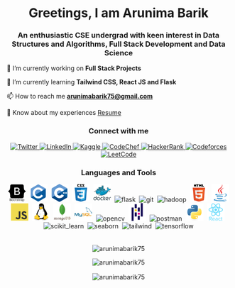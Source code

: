 <h1 align="center">Greetings, I am Arunima Barik</h1>
<h3 align="center">An enthusiastic CSE undergrad with keen interest in Data Structures and Algorithms, Full Stack Development and Data Science</h3>

🔭 I’m currently working on **Full Stack Projects**

🌱 I’m currently learning **Tailwind CSS, React JS and Flask**

📫 How to reach me **arunimabarik75@gmail.com**

📄 Know about my experiences [Resume](https://drive.google.com/file/d/1U8PllaW8kW9PURHCj67gb7kD-GmlFlSz/view?usp=sharing)

<h3 align="center">Connect with me</h3>
<p align="center">
  <a href="https://twitter.com/arunima_barik" target="blank">
    <img src="https://raw.githubusercontent.com/rahuldkjain/github-profile-readme-generator/master/src/images/icons/Social/twitter.svg" alt="Twitter" height="30" width="40" />
  </a>
  <a href="https://linkedin.com/in/arunima-barik" target="blank">
    <img src="https://raw.githubusercontent.com/rahuldkjain/github-profile-readme-generator/master/src/images/icons/Social/linked-in-alt.svg" alt="LinkedIn" height="30" width="40" />
  </a>
  <a href="https://kaggle.com/arunimabarik" target="blank">
    <img src="https://raw.githubusercontent.com/rahuldkjain/github-profile-readme-generator/master/src/images/icons/Social/kaggle.svg" alt="Kaggle" height="30" width="40" />
  </a>
  <a href="https://www.codechef.com/users/arunimabarik" target="blank">
    <img src="https://cdn.jsdelivr.net/npm/simple-icons@3.1.0/icons/codechef.svg" alt="CodeChef" height="30" width="40" />
  </a>
  <a href="https://www.hackerrank.com/arunimabarik" target="blank">
    <img src="https://raw.githubusercontent.com/rahuldkjain/github-profile-readme-generator/master/src/images/icons/Social/hackerrank.svg" alt="HackerRank" height="30" width="40" />
  </a>
  <a href="https://codeforces.com/profile/arunimabarik" target="blank">
    <img src="https://raw.githubusercontent.com/rahuldkjain/github-profile-readme-generator/master/src/images/icons/Social/codeforces.svg" alt="Codeforces" height="30" width="40" />
  </a>
  <a href="https://www.leetcode.com/arunimabarik" target="blank">
    <img src="https://raw.githubusercontent.com/rahuldkjain/github-profile-readme-generator/master/src/images/icons/Social/leet-code.svg" alt="LeetCode" height="30" width="40" />
  </a>
</p>

<h3 align="center">Languages and Tools</h3>
<p style="padding-bottom: 20px;" align="center">
  <img src="https://raw.githubusercontent.com/devicons/devicon/master/icons/bootstrap/bootstrap-plain-wordmark.svg" alt="Bootstrap" width="40" height="40"/>
  &nbsp;<img src="https://raw.githubusercontent.com/devicons/devicon/master/icons/c/c-original.svg" alt="C" width="40" height="40"/>
  &nbsp;<img src="https://raw.githubusercontent.com/devicons/devicon/master/icons/cplusplus/cplusplus-original.svg" alt="cplusplus" width="40" height="40"/>
  &nbsp;<img src="https://raw.githubusercontent.com/devicons/devicon/master/icons/css3/css3-original-wordmark.svg" alt="css3" width="40" height="40"/>
  &nbsp;<img src="https://raw.githubusercontent.com/devicons/devicon/master/icons/docker/docker-original-wordmark.svg" alt="docker" width="40" height="40"/>
  &nbsp;<img src="https://www.vectorlogo.zone/logos/pocoo_flask/pocoo_flask-icon.svg" alt="flask" width="40" height="40"/>
  &nbsp;<img src="https://www.vectorlogo.zone/logos/git-scm/git-scm-icon.svg" alt="git" width="40" height="40"/>
  &nbsp;<img src="https://www.vectorlogo.zone/logos/apache_hadoop/apache_hadoop-icon.svg" alt="hadoop" width="40" height="40"/>
  &nbsp;<img src="https://raw.githubusercontent.com/devicons/devicon/master/icons/html5/html5-original-wordmark.svg" alt="html5" width="40" height="40"/>
  &nbsp;<img src="https://raw.githubusercontent.com/devicons/devicon/master/icons/java/java-original.svg" alt="java" width="40" height="40"/>
  &nbsp;<img src="https://raw.githubusercontent.com/devicons/devicon/master/icons/javascript/javascript-original.svg" alt="javascript" width="40" height="40"/> &nbsp;<img src="https://raw.githubusercontent.com/devicons/devicon/master/icons/linux/linux-original.svg" alt="linux" width="40" height="40"/>
  &nbsp;<img src="https://raw.githubusercontent.com/devicons/devicon/master/icons/mongodb/mongodb-original-wordmark.svg" alt="mongodb" width="40" height="40"/> &nbsp;<img src="https://raw.githubusercontent.com/devicons/devicon/master/icons/mysql/mysql-original-wordmark.svg" alt="mysql" width="40" height="40"/>
  &nbsp;<img src="https://www.vectorlogo.zone/logos/opencv/opencv-icon.svg" alt="opencv" width="40" height="40"/>
  &nbsp;<img src="https://raw.githubusercontent.com/devicons/devicon/2ae2a900d2f041da66e950e4d48052658d850630/icons/pandas/pandas-original.svg" alt="pandas" width="40" height="40"/>
  &nbsp;<img src="https://www.vectorlogo.zone/logos/getpostman/getpostman-icon.svg" alt="postman" width="40" height="40"/>
  &nbsp;<img src="https://raw.githubusercontent.com/devicons/devicon/master/icons/python/python-original.svg" alt="python" width="40" height="40"/>
  &nbsp;<img src="https://raw.githubusercontent.com/devicons/devicon/master/icons/react/react-original-wordmark.svg" alt="react" width="40" height="40"/>
  &nbsp;<img src="https://upload.wikimedia.org/wikipedia/commons/0/05/Scikit_learn_logo_small.svg" alt="scikit_learn" width="40" height="40"/>
  &nbsp;<img src="https://seaborn.pydata.org/_images/logo-mark-lightbg.svg" alt="seaborn" width="40" height="40"/>
  &nbsp;<img src="https://www.vectorlogo.zone/logos/tailwindcss/tailwindcss-icon.svg" alt="tailwind" width="40" height="40"/>
  &nbsp;<img src="https://www.vectorlogo.zone/logos/tensorflow/tensorflow-icon.svg" alt="tensorflow" width="40" height="40"/>
</p>

<p align="center">
   <img src="https://github-readme-stats.vercel.app/api/top-langs?username=arunimabarik75&show_icons=true&locale=en&layout=compact" alt="arunimabarik75" />
</p>

<p align="center">
   <img src="https://github-readme-stats.vercel.app/api?username=arunimabarik75&show_icons=true&locale=en" alt="arunimabarik75" />
</p>

<p align="center">
   <img align="center" src="https://github-readme-streak-stats.herokuapp.com/?user=arunimabarik75&" alt="arunimabarik75" />
</p>
